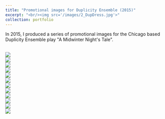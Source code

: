 ```yaml
---
title: "Promotional images for Duplicity Ensemble (2015)"
excerpt: "<br/><img src='/images/2_DupDress.jpg'>"
collection: portfolio
---
```


In 2015, I produced a series of promotional images for the Chicago based Duplicity Ensemble play "A Midwinter Night's Tale".

<br/><img src='/images/1_DupDress.jpg'>
<br/><img src='/images/2_DupDress.jpg'>
<br/><img src='/images/3_DupDress.jpg'>
<br/><img src='/images/4_DupDress.jpg'>
<br/><img src='/images/5_DupDress.jpg'>
<br/><img src='/images/6_DupDress.jpg'>
<br/><img src='/images/7_DupDress.jpg'>
<br/><img src='/images/8_DupDress.jpg'>
<br/><img src='/images/9_DupDress.jpg'>
<br/><img src='/images/10_DupDress.jpg'>
<br/><img src='/images/11_DupDress.jpg'>
<br/><img src='/images/12_DupDress.jpg'>












